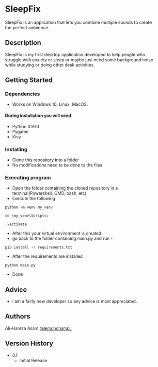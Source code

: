 # SleepFix

SleepFix is an application that lets you combine multiple sounds to create the perfect ambience.

## Description

SleepFix is my first desktop application developed to help people who struggle with anxiety or sleep or maybe just need some background noise while studying or doing other desk activities.

## Getting Started

### Dependencies

* Works on Windows 10, Linux, MacOS.
#### During installation you will need
* Python 3.9.10
* Pygame
* Kivy


### Installing

* Clone this repository into a folder
* No modifications need to be done to the files

### Executing program

* Open the folder containing the cloned repository in a terminal(Powershell, CMD, bash, etc)
* Execute the following
```
python -m venv my_venv
```
```
cd \my_venv\Scripts\
```
```
.\activate
```
* After this your virtual environment is created
* go back to the folder containing main.py and run -
```
pip install -r requirements.txt
```
* After the requirements are installed
```
python main.py
```
* Done
## Advice

* I am a fairly new developer so any advice is most appreciated.

## Authors

Ali-Hamza Asam 
[@lemonchamp_](https://twitter.com/lemonchamp_)

## Version History

* 0.1
    * Initial Release
